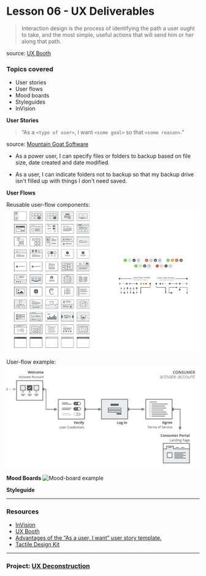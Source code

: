 # Lesson 06 - UX Deliverables


> Interaction design is the process of identifying the path a user ought to take, and the most simple, useful actions that will send him or her along that path.

source: [UX Booth][2]



### Topics covered

* User stories
* User flows
* Mood boards
* Styleguides
* InVision



**User Stories**

> “As a `<type of user>`, I want `<some goal>` so that `<some reason>`.”

source: [Mountain Goat Software][3]


* As a power user, I can specify files or folders to backup based on file size, date created and date modified.

* As a user, I can indicate folders not to backup so that my backup drive isn't filled up with things I don't need saved.


**User Flows**

Reusable user-flow components:
![Reusable user-flow components](img/user-flows-components.png)


User-flow example:
![User-flow example](img/user-flow-example.jpg)


**Mood Boards**
![Mood-board example](img/mood-board-example.jpg)


**Styleguide**



- - -

### Resources


* [InVision][1]
* [UX Booth][2]
* [Advantages of the “As a user, I want” user story template.][3]
* [Tactile Design Kit][4]


[1]:  https://www.invisionapp.com/
[2]:  http://www.uxbooth.com/
[3]:  https://www.mountaingoatsoftware.com/blog/advantages-of-the-as-a-user-i-want-user-story-template
[4]:  http://tactiledesignkit.com/


- - -

### Project: [UX Deconstruction](../../projects/03-ux-deconstruction/project-03.md)

